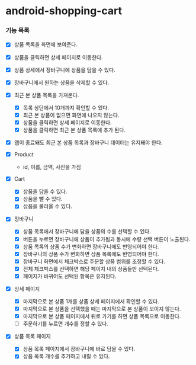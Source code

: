 # android-shopping-cart

### 기능 목록

- [X] 상품 목록을 화면에 보여준다.
- [X] 상품을 클릭하면 상세 페이지로 이동한다.
- [X] 상품 상세에서 장바구니에 상품을 담을 수 있다.
- [X] 장바구니에서 원하는 상품을 삭제할 수 있다.
- [X] 최근 본 상품 목록을 가져온다.
  - [X] 목록 상단에서 10개까지 확인할 수 있다.
  - [X] 최근 본 상품이 없으면 화면에 나오지 않는다.
  - [X] 상품을 클릭하면 상세 페이지로 이동한다.
  - [X] 상품을 클릭하면 최근 본 상품 목록에 추가 된다.
- [X] 앱이 종료돼도 최근 본 상품 목록과 장바구니 데이터는 유지돼야 한다.

- [x] Product
  - id, 이름, 금액, 사진을 가짐

- [x] Cart
  - [x] 상품을 담을 수 있다.
  - [x] 상품을 뺄 수 있다.
  - [x] 상품을 불러올 수 있다.

- [X] 장바구니
  - [X] 상품 목록에서 장바구니에 담을 상품의 수를 선택할 수 있다.
  - [X] 버튼을 누르면 장바구니에 상품이 추가됨과 동시에 수량 선택 버튼이 노출된다.
  - [X] 상품 목록의 상품 수가 변화하면 장바구니에도 반영되어야 한다.
  - [X] 장바구니의 상품 수가 변화하면 상품 목록에도 반영되어야 한다.
  - [X] 장바구니 화면에서 체크박스로 주문할 상품 범위를 조정할 수 있다.
  - [X] 전체 체크박스를 선택하면 해당 페이지 내의 상품들만 선택된다.
  - [X] 페이지가 바뀌어도 선택된 항목은 유지된다.

- [X] 상세 페이지
  - [X] 마지막으로 본 상품 1개를 상품 상세 페이지에서 확인할 수 있다.
  - [X] 마지막으로 본 상품을 선택했을 때는 마지막으로 본 상품이 보이지 않는다.
  - [X] 마지막으로 본 상품 페이지에서 뒤로 가기를 하면 상품 목록으로 이동한다.
  - [ ] 주문하기를 누르면 개수를 정할 수 있다.

- [X] 상품 목록 페이지
  - [X] 상품 목록 페이지에서 장바구니에 바로 담을 수 있다.
  - [X] 상품 목록 개수를 추가하고 내릴 수 있다.
